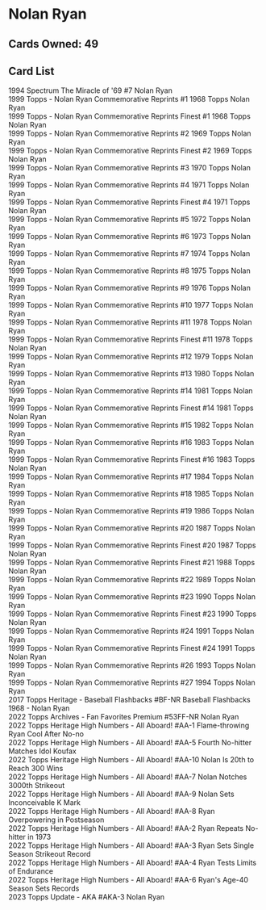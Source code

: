 # Nolan Ryan

## Cards Owned: 49

## Card List

1994 Spectrum The Miracle of '69 #7 Nolan Ryan<br>
1999 Topps  - Nolan Ryan Commemorative Reprints #1 1968 Topps Nolan Ryan<br>
1999 Topps  - Nolan Ryan Commemorative Reprints Finest #1 1968 Topps Nolan Ryan<br>
1999 Topps  - Nolan Ryan Commemorative Reprints #2 1969 Topps Nolan Ryan<br>
1999 Topps  - Nolan Ryan Commemorative Reprints Finest #2 1969 Topps Nolan Ryan<br>
1999 Topps  - Nolan Ryan Commemorative Reprints #3 1970 Topps Nolan Ryan<br>
1999 Topps  - Nolan Ryan Commemorative Reprints #4 1971 Topps Nolan Ryan<br>
1999 Topps  - Nolan Ryan Commemorative Reprints Finest #4 1971 Topps Nolan Ryan<br>
1999 Topps  - Nolan Ryan Commemorative Reprints #5 1972 Topps Nolan Ryan<br>
1999 Topps  - Nolan Ryan Commemorative Reprints #6 1973 Topps Nolan Ryan<br>
1999 Topps  - Nolan Ryan Commemorative Reprints #7 1974 Topps Nolan Ryan<br>
1999 Topps  - Nolan Ryan Commemorative Reprints #8 1975 Topps Nolan Ryan<br>
1999 Topps  - Nolan Ryan Commemorative Reprints #9 1976 Topps Nolan Ryan<br>
1999 Topps  - Nolan Ryan Commemorative Reprints #10 1977 Topps Nolan Ryan<br>
1999 Topps  - Nolan Ryan Commemorative Reprints #11 1978 Topps Nolan Ryan<br>
1999 Topps  - Nolan Ryan Commemorative Reprints Finest #11 1978 Topps Nolan Ryan<br>
1999 Topps  - Nolan Ryan Commemorative Reprints #12 1979 Topps Nolan Ryan<br>
1999 Topps  - Nolan Ryan Commemorative Reprints #13 1980 Topps Nolan Ryan<br>
1999 Topps  - Nolan Ryan Commemorative Reprints #14 1981 Topps Nolan Ryan<br>
1999 Topps  - Nolan Ryan Commemorative Reprints Finest #14 1981 Topps Nolan Ryan<br>
1999 Topps  - Nolan Ryan Commemorative Reprints #15 1982 Topps Nolan Ryan<br>
1999 Topps  - Nolan Ryan Commemorative Reprints #16 1983 Topps Nolan Ryan<br>
1999 Topps  - Nolan Ryan Commemorative Reprints Finest #16 1983 Topps Nolan Ryan<br>
1999 Topps  - Nolan Ryan Commemorative Reprints #17 1984 Topps Nolan Ryan<br>
1999 Topps  - Nolan Ryan Commemorative Reprints #18 1985 Topps Nolan Ryan<br>
1999 Topps  - Nolan Ryan Commemorative Reprints #19 1986 Topps Nolan Ryan<br>
1999 Topps  - Nolan Ryan Commemorative Reprints #20 1987 Topps Nolan Ryan<br>
1999 Topps  - Nolan Ryan Commemorative Reprints Finest #20 1987 Topps Nolan Ryan<br>
1999 Topps  - Nolan Ryan Commemorative Reprints Finest #21 1988 Topps Nolan Ryan<br>
1999 Topps  - Nolan Ryan Commemorative Reprints #22 1989 Topps Nolan Ryan<br>
1999 Topps  - Nolan Ryan Commemorative Reprints #23 1990 Topps Nolan Ryan<br>
1999 Topps  - Nolan Ryan Commemorative Reprints Finest #23 1990 Topps Nolan Ryan<br>
1999 Topps  - Nolan Ryan Commemorative Reprints #24 1991 Topps Nolan Ryan<br>
1999 Topps  - Nolan Ryan Commemorative Reprints Finest #24 1991 Topps Nolan Ryan<br>
1999 Topps  - Nolan Ryan Commemorative Reprints #26 1993 Topps Nolan Ryan<br>
1999 Topps  - Nolan Ryan Commemorative Reprints #27 1994 Topps Nolan Ryan<br>
2017 Topps Heritage - Baseball Flashbacks #BF-NR Baseball Flashbacks 1968 - Nolan Ryan<br>
2022 Topps Archives - Fan Favorites Premium #53FF-NR Nolan Ryan<br>
2022 Topps Heritage High Numbers - All Aboard! #AA-1 Flame-throwing Ryan Cool After No-no<br>
2022 Topps Heritage High Numbers - All Aboard! #AA-5 Fourth No-hitter Matches Idol Koufax<br>
2022 Topps Heritage High Numbers - All Aboard! #AA-10 Nolan Is 20th to Reach 300 Wins<br>
2022 Topps Heritage High Numbers - All Aboard! #AA-7 Nolan Notches 3000th Strikeout<br>
2022 Topps Heritage High Numbers - All Aboard! #AA-9 Nolan Sets Inconceivable K Mark<br>
2022 Topps Heritage High Numbers - All Aboard! #AA-8 Ryan Overpowering in Postseason<br>
2022 Topps Heritage High Numbers - All Aboard! #AA-2 Ryan Repeats No-hitter in 1973<br>
2022 Topps Heritage High Numbers - All Aboard! #AA-3 Ryan Sets Single Season Strikeout Record<br>
2022 Topps Heritage High Numbers - All Aboard! #AA-4 Ryan Tests Limits of Endurance<br>
2022 Topps Heritage High Numbers - All Aboard! #AA-6 Ryan's Age-40 Season Sets Records<br>
2023 Topps Update - AKA #AKA-3 Nolan Ryan<br>
